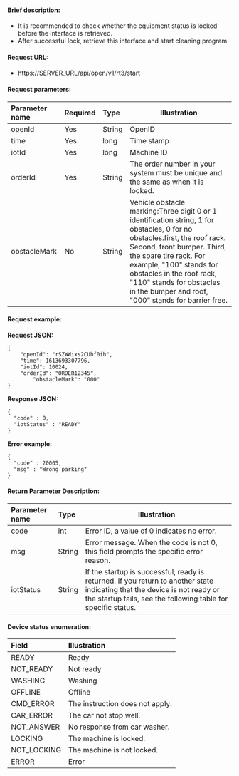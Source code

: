 #### Brief description:

- It is recommended to check whether the equipment status is locked before the interface is retrieved.
- After successful lock, retrieve this interface and start cleaning program.


#### Request URL:

- https://SERVER_URL/api/open/v1/rt3/start

#### Request parameters:

|Parameter name|Required|Type|Illustration|
|:----    |:---|:----- |-----   |
|openId |Yes  |String |OpenID   |
|time|Yes  |long |Time stamp   |
|iotId |Yes  |long | Machine ID    |
|orderId |Yes  |String | The order number in your system must be unique and the same as when it is locked.    |
|obstacleMark |No |String   |Vehicle obstacle marking:Three digit 0 or 1 identification string, 1 for obstacles, 0 for no obstacles.first, the roof rack. Second, front bumper. Third, the spare tire rack. For example, "100" stands for obstacles in the roof rack, "110" stands for obstacles in the bumper and roof, "000" stands for barrier free.    |

#### Request example:

**Request JSON:**

```
{
	"openId": "rSZWWixs2CUbf0ih",
	"time": 1613693307796,
	"iotId": 10024,
	"orderId": "ORDER12345",
        "obstacleMark": "000"
}
```

**Response JSON:**

```
{
  "code" : 0,
  "iotStatus" : "READY"
}
```

**Error example:**

```
{
  "code" : 20005,
  "msg" : "Wrong parking"
}
```

#### Return Parameter Description:

|Parameter name|Type|Illustration|
|:-----  |:-----|-----                           |
|code |int   |Error ID, a value of 0 indicates no error.  |
|msg |String   |Error message. When the code is not 0, this field prompts the specific error reason.|
|iotStatus |String   |If the startup is successful, ready is returned. If you return to another state indicating that the device is not ready or the startup fails, see the following table for specific status.|

#### Device status enumeration:

|Field|Illustration|
|:-----  |:-----      |
|READY    |Ready|
|NOT_READY    |Not ready|
|WASHING    |Washing|
|OFFLINE    |Offline|
|CMD_ERROR    |The instruction does not apply.|
|CAR_ERROR    |The car not stop well.|
|NOT_ANSWER    |No response from car washer.|
|LOCKING    |The machine is locked.|
|NOT_LOCKING|The machine is not locked.|
|ERROR    |Error|